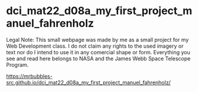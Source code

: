 # dci_mat22_d08a_my_first_project_manuel_fahrenholz
Legal Note:
This small webpage was made by me as a small project for my Web Development class. 
I do not claim any rights to the used imagery or text nor do I intend to use it in any comercial shape or form. 
Everything you see and read here belongs to NASA and the James Webb Space Telescope Program.


https://mrbubbles-src.github.io/dci_mat22_d08a_my_first_project_manuel_fahrenholz/
